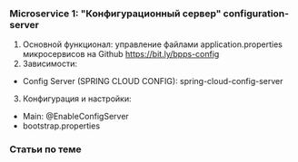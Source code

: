 ### Microservice 1: "Конфигурационный сервер" configuration-server
1. Основной функционал: управление файлами application.properties микросервисов на Github https://bit.ly/bpps-config
2. Зависимости:
  - Config Server (SPRING CLOUD CONFIG): spring-cloud-config-server
3. Конфигурация и настройки:
  - Main: @EnableConfigServer
  - bootstrap.properties

### Статьи по теме

